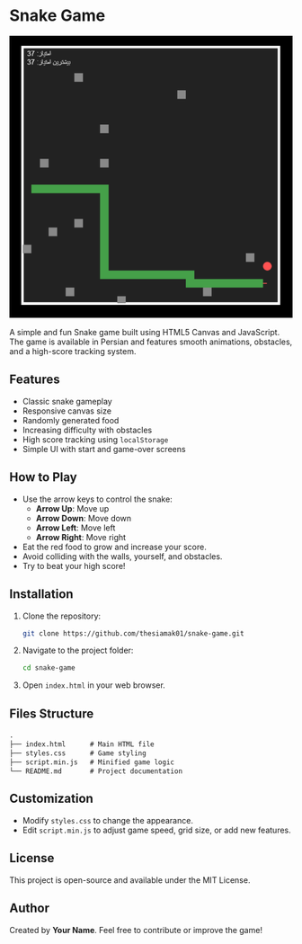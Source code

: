 # Snake Game

![Banner](https://raw.githubusercontent.com/thesiamak01/snake-game/refs/heads/main/cover.png)

A simple and fun Snake game built using HTML5 Canvas and JavaScript. The game is available in Persian and features smooth animations, obstacles, and a high-score tracking system.

## Features
- Classic snake gameplay
- Responsive canvas size
- Randomly generated food
- Increasing difficulty with obstacles
- High score tracking using `localStorage`
- Simple UI with start and game-over screens

## How to Play
- Use the arrow keys to control the snake:
  - **Arrow Up**: Move up
  - **Arrow Down**: Move down
  - **Arrow Left**: Move left
  - **Arrow Right**: Move right
- Eat the red food to grow and increase your score.
- Avoid colliding with the walls, yourself, and obstacles.
- Try to beat your high score!

## Installation
1. Clone the repository:
   ```sh
   git clone https://github.com/thesiamak01/snake-game.git
   ```
2. Navigate to the project folder:
   ```sh
   cd snake-game
   ```
3. Open `index.html` in your web browser.

## Files Structure
```
.
├── index.html      # Main HTML file
├── styles.css      # Game styling
├── script.min.js   # Minified game logic
└── README.md       # Project documentation
```

## Customization
- Modify `styles.css` to change the appearance.
- Edit `script.min.js` to adjust game speed, grid size, or add new features.

## License
This project is open-source and available under the MIT License.

## Author
Created by **Your Name**. Feel free to contribute or improve the game!

